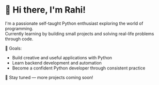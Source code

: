 # 👋 Hi there, I'm Rahi!

I'm a passionate self-taught Python enthusiast exploring the world of programming.  
Currently learning by building small projects and solving real-life problems through code.

🚀 Goals:
- Build creative and useful applications with Python  
- Learn backend development and automation  
- Become a confident Python developer through consistent practice

📌 Stay tuned — more projects coming soon!
